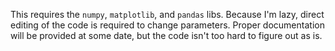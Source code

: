 This requires the `numpy`, `matplotlib`, and `pandas` libs. Because I'm lazy, direct editing of the code is required to change parameters. Proper documentation will be provided at some date, but the code isn't too hard to figure out as is.

